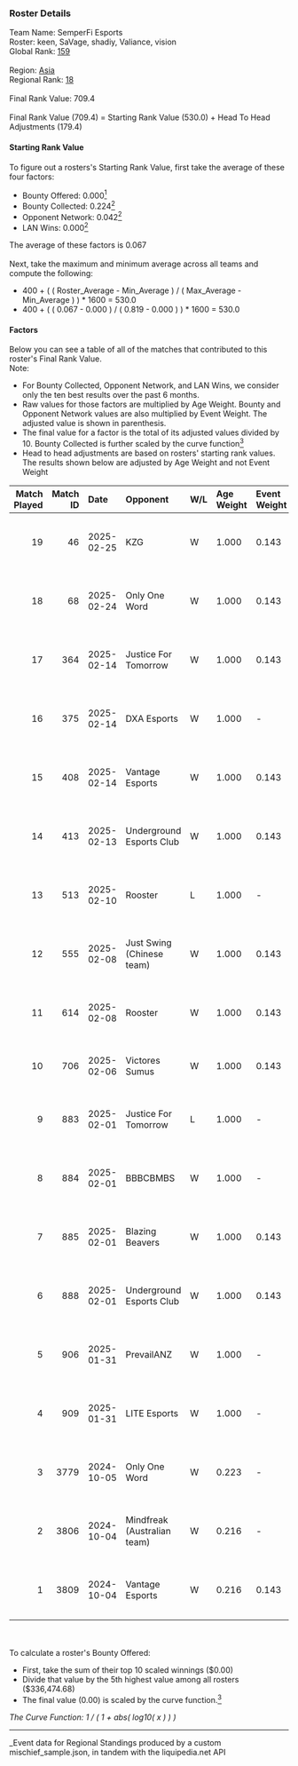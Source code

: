 ### Roster Details<br />
Team Name: SemperFi Esports<br />
Roster: keen, SaVage, shadiy, Valiance, vision<br />
Global Rank: [159](../../standings_global_2025_03_01.md)<br />
<br />
Region: [Asia]( ../../standings_asia_2025_03_01.md)<br />
Regional Rank: [18]( ../../standings_asia_2025_03_01.md)<br />
<br />
Final Rank Value:  709.4<br />
<br />
Final Rank Value (709.4) = Starting Rank Value (530.0) + Head To Head Adjustments (179.4)<br />

#### Starting Rank Value<br />
To figure out a rosters's Starting Rank Value, first take the average of these four factors:<br />
- Bounty Offered: 0.000[<sup>1</sup>](#table2)
- Bounty Collected: 0.224[<sup>2</sup>](#table1)
- Opponent Network: 0.042[<sup>2</sup>](#table1)
- LAN Wins: 0.000[<sup>2</sup>](#table1)

The average of these factors is 0.067<br />
<br />
Next, take the maximum and minimum average across all teams and compute the following:<br />
- 400 + ( ( Roster_Average - Min_Average ) / ( Max_Average - Min_Average ) ) * 1600 = 530.0
- 400 + ( ( 0.067 - 0.000 ) / ( 0.819 - 0.000 ) ) * 1600 = 530.0


#### Factors<br />
Below you can see a table of all of the matches that contributed to this roster's Final Rank Value.<br />
Note:<br />

- For Bounty Collected, Opponent Network, and LAN Wins, we consider only the ten best results over the past 6 months.
- Raw values for those factors are multiplied by Age Weight. Bounty and Opponent Network values are also multiplied by Event Weight. The adjusted value is shown in parenthesis.
- The final value for a factor is the total of its adjusted values divided by 10. Bounty Collected is further scaled by the curve function[<sup>3</sup>](#curveFunction)
- Head to head adjustments are based on rosters' starting rank values. The results shown below are adjusted by Age Weight and not Event Weight
<span id="table1"></span><br />


| Match Played | Match ID | Date       | Opponent                    | W/L | Age Weight | Event Weight | Bounty Collected | Opponent Network | LAN Wins  | H2H Adj. | Roster                                        |
| -: | -: | :- | :- | :- | :- | :- | :- | :- | :- | -: | :- |
|           19 |       46 | 2025-02-25 | KZG                         | W   | 1.000      | 0.143        | 0.001 (0.000)    | 0.196 (0.028)    | 0 (0.000) |    11.74 | keen, SaVage, shadiy, Valiance, vision        |
|           18 |       68 | 2025-02-24 | Only One Word               | W   | 1.000      | 0.143        | 0.001 (0.000)    | 0.216 (0.031)    | 0 (0.000) |    12.05 | keen, SaVage, shadiy, Valiance, vision        |
|           17 |      364 | 2025-02-14 | Justice For Tomorrow        | W   | 1.000      | 0.143        | 0.001 (0.000)    | 0.482 (0.069)    | 0 (0.000) |    15.86 | keen, SaVage, shadiy, Valiance, vision        |
|           16 |      375 | 2025-02-14 | DXA Esports                 | W   | 1.000      | -            | -                | -                | 0 (0.000) |    12.47 | keen, SaVage, shadiy, Valiance, vision        |
|           15 |      408 | 2025-02-14 | Vantage Esports             | W   | 1.000      | 0.143        | 0.003 (0.000)    | 0.390 (0.056)    | 0 (0.000) |    15.79 | keen, SaVage, shadiy, Valiance, vision        |
|           14 |      413 | 2025-02-13 | Underground Esports Club    | W   | 1.000      | 0.143        | 0.001 (0.000)    | 0.288 (0.041)    | 0 (0.000) |    13.12 | keen, SaVage, shadiy, Valiance, vision        |
|           13 |      513 | 2025-02-10 | Rooster                     | L   | 1.000      | -            | -                | -                | -         |   -13.39 | keen, SaVage, shadiy, Valiance, vision        |
|           12 |      555 | 2025-02-08 | Just Swing (Chinese team)   | W   | 1.000      | 0.143        | 0.005 (0.001)    | 0.451 (0.064)    | 0 (0.000) |    17.92 | keen, SaVage, shadiy, Valiance, vision        |
|           11 |      614 | 2025-02-08 | Rooster                     | W   | 1.000      | 0.143        | 0.005 (0.001)    | 0.264 (0.038)    | 0 (0.000) |    18.18 | keen, SaVage, shadiy, Valiance, vision        |
|           10 |      706 | 2025-02-06 | Victores Sumus              | W   | 1.000      | 0.143        | 0.006 (0.001)    | 0.189 (0.027)    | 0 (0.000) |    19.84 | Gratisfaction, keen, shadiy, Valiance, vision |
|            9 |      883 | 2025-02-01 | Justice For Tomorrow        | L   | 1.000      | -            | -                | -                | -         |   -12.38 | keen, KraxyT, shadiy, Valiance, w0mbat        |
|            8 |      884 | 2025-02-01 | BBBCBMBS                    | W   | 1.000      | -            | -                | -                | 0 (0.000) |     8.70 | keen, KraxyT, shadiy, Valiance, w0mbat        |
|            7 |      885 | 2025-02-01 | Blazing Beavers             | W   | 1.000      | 0.143        | -                | 0.167 (0.024)    | -         |     9.19 | keen, KraxyT, shadiy, Valiance, w0mbat        |
|            6 |      888 | 2025-02-01 | Underground Esports Club    | W   | 1.000      | 0.143        | 0.001 (0.000)    | 0.288 (0.041)    | -         |    16.53 | keen, KraxyT, shadiy, Valiance, w0mbat        |
|            5 |      906 | 2025-01-31 | PrevailANZ                  | W   | 1.000      | -            | -                | -                | -         |    11.11 | keen, KraxyT, shadiy, Valiance, w0mbat        |
|            4 |      909 | 2025-01-31 | LITE Esports                | W   | 1.000      | -            | -                | -                | -         |     8.85 | keen, KraxyT, shadiy, Valiance, w0mbat        |
|            3 |     3779 | 2024-10-05 | Only One Word               | W   | 0.223      | -            | -                | -                | -         |     4.47 | keen, SaVage, shadiy, Valiance, vision        |
|            2 |     3806 | 2024-10-04 | Mindfreak (Australian team) | W   | 0.216      | -            | -                | -                | -         |     4.93 | keen, SaVage, shadiy, Valiance, vision        |
|            1 |     3809 | 2024-10-04 | Vantage Esports             | W   | 0.216      | 0.143        | 0.003 (0.000)    | -                | -         |     4.46 | keen, SaVage, shadiy, Valiance, vision        |

<br />
<span id="table2"></span><br />
To calculate a roster's Bounty Offered:<br />

- First, take the sum of their top 10 scaled winnings ($0.00)
- Divide that value by the 5th highest value among all rosters ($336,474.68)
- The final value (0.00) is scaled by the curve function.[<sup>3</sup>](#curveFunction)

<span id="curveFunction"></span>_The Curve Function: 1 / ( 1 + abs( log10( x ) ) )_<br />

---
_Event data for Regional Standings produced by a custom mischief_sample.json, in tandem with the liquipedia.net API<br />
